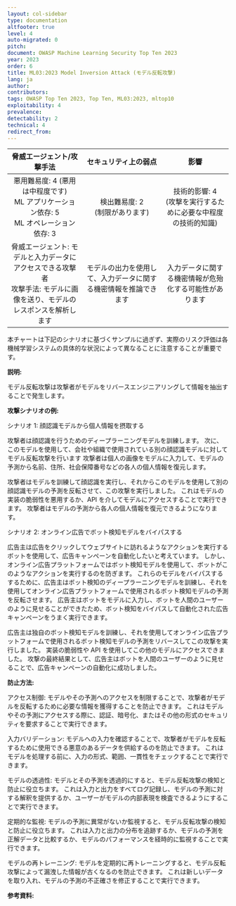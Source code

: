 ```yaml
---
layout: col-sidebar
type: documentation
altfooter: true
level: 4
auto-migrated: 0
pitch:
document: OWASP Machine Learning Security Top Ten 2023
year: 2023
order: 6
title: ML03:2023 Model Inversion Attack (モデル反転攻撃)
lang: ja
author:
contributors:
tags: OWASP Top Ten 2023, Top Ten, ML03:2023, mltop10
exploitability: 4
prevalence:
detectability: 2
technical: 4
redirect_from:
---
```


| 脅威エージェント/攻撃手法 | セキュリティ上の弱点 | 影響 |
|:-------------------------:|:--------------------:|:----:|
| 悪用難易度: 4 (悪用は中程度です)<br>ML アプリケーション依存: 5 <br>ML オペレーション依存: 3 | 検出難易度: 2<br>(制限があります) | 技術的影響: 4<br>(攻撃を実行するために必要な中程度の技術的知識)<br> |
| 脅威エージェント: モデルと入力データにアクセスできる攻撃者<br>攻撃手法: モデルに画像を送り、モデルのレスポンスを解析します | モデルの出力を使用して、入力データに関する機密情報を推論できます | 入力データに関する機密情報が危殆化する可能性があります |

本チャートは下記のシナリオに基づくサンプルに過ぎず、実際のリスク評価は各機械学習システムの具体的な状況によって異なることに注意することが重要です。



**説明:**

モデル反転攻撃は攻撃者がモデルをリバースエンジニアリングして情報を抽出することで発生します。


**攻撃シナリオの例:**

シナリオ 1: 顔認識モデルから個人情報を摂取する

攻撃者は顔認識を行うためのディープラーニングモデルを訓練します。
次に、このモデルを使用して、会社や組織で使用されている別の顔認識モデルに対してモデル反転攻撃を行います
攻撃者は個人の画像をモデルに入力して、モデルの予測から名前、住所、社会保障番号などの各人の個人情報を復元します。





攻撃者はモデルを訓練して顔認識を実行し、それからこのモデルを使用して別の顔認識モデルの予測を反転させて、この攻撃を実行しました。
これはモデルの実装の脆弱性を悪用するか、API を介してモデルにアクセスすることで実行できます。
攻撃者はモデルの予測から各人の個人情報を復元できるようになります。




シナリオ 2: オンライン広告でボット検知モデルをバイパスする

広告主は広告をクリックしてウェブサイトに訪れるようなアクションを実行するボットを使用して、広告キャンペーンを自動化したいと考えています。
しかし、オンライン広告プラットフォームではボット検知モデルを使用して、ボットがこのようなアクションを実行するのを防ぎます。
これらのモデルをバイパスするするために、広告主はボット検知のディープラーニングモデルを訓練し、それを使用してオンライン広告プラットフォームで使用されるボット検知モデルの予測を反転させます。
広告主はボットをモデルに入力し、ボットを人間のユーザーのように見せることができたため、ボット検知をバイパスして自動化された広告キャンペーンをうまく実行できます。







広告主は独自のボット検知モデルを訓練し、それを使用してオンライン広告プラットフォームで使用されるボット検知モデルの予測をリバースしてこの攻撃を実行しました。
実装の脆弱性や API を使用してこの他のモデルにアクセスできました。
攻撃の最終結果として、広告主はボットを人間のユーザーのように見せることで、広告キャンペーンの自動化に成功しました。





**防止方法:**

アクセス制御: モデルやその予測へのアクセスを制限することで、攻撃者がモデルを反転するために必要な情報を獲得することを防止できます。
これはモデルやその予測にアクセスする際に、認証、暗号化、またはその他の形式のセキュリティを要求することで実行できます。



入力バリデーション: モデルへの入力を確認することで、攻撃者がモデルを反転するために使用できる悪意のあるデータを供給するのを防止できます。
これはモデルを処理する前に、入力の形式、範囲、一貫性をチェックすることで実行できます。



モデルの透過性: モデルとその予測を透過的にすると、モデル反転攻撃の検知と防止に役立ちます。
これは入力と出力をすべてログ記録し、モデルの予測に対する解釈を提供するか、ユーザーがモデルの内部表現を検査できるようにすることで実行できます。




定期的な監視: モデルの予測に異常がないか監視すると、モデル反転攻撃の検知と防止に役立ちます。
これは入力と出力の分布を追跡するか、モデルの予測を正解データと比較するか、モデルのパフォーマンスを経時的に監視することで実行できます。




モデルの再トレーニング: モデルを定期的に再トレーニングすると、モデル反転攻撃によって漏洩した情報が古くなるのを防止できます。
これは新しいデータを取り入れ、モデルの予測の不正確さを修正することで実行できます。



**参考資料:**
